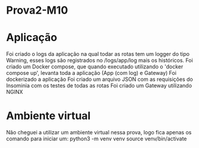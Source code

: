 # Prova2-M10

# Aplicação

Foi criado o logs da aplicação na qual todar as rotas tem um logger do tipo Warning, esses logs são registrados no /logs/app/log mais os históricos.
Foi criado um Docker compose, que quando executado utilizando o 'docker compose up', levanta toda a aplicação (App (com log) e Gateway)
Foi dockerizado a aplicação
Foi criado um arquivo JSON com as requisições do Insominia com os testes de  todas as rotas
Foi criado um Gateway utilizando NGINX  

# Ambiente virtual

Não cheguei a utilizar um ambiente virtual nessa prova, logo fica apenas os comando para iniciar um:
python3 -m venv venv
source venv/bin/activate